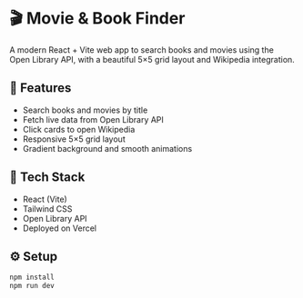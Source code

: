 # 🎬 Movie & Book Finder

A modern React + Vite web app to search books and movies using the Open Library API, with a beautiful 5×5 grid layout and Wikipedia integration.

## 🚀 Features
- Search books and movies by title  
- Fetch live data from Open Library API  
- Click cards to open Wikipedia  
- Responsive 5×5 grid layout  
- Gradient background and smooth animations  

## 🧠 Tech Stack
- React (Vite)  
- Tailwind CSS  
- Open Library API  
- Deployed on Vercel  

## ⚙️ Setup
```bash
npm install
npm run dev
